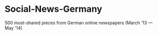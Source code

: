 Social-News-Germany
===================

500 most-shared pieces from German online newspapers (March '13 — May '14)
